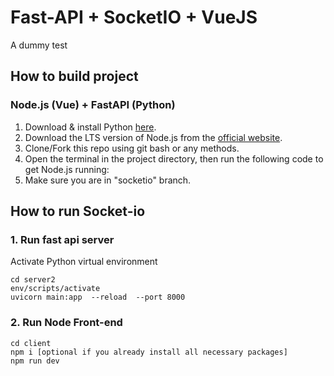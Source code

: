 # Fast-API + SocketIO + VueJS

A dummy test

## How to build project
### Node.js (Vue) + FastAPI (Python)
1. Download & install Python <a href ="https://www.python.org/downloads/" target="blank"> here</a>.
2. Download the LTS version of Node.js from the <a href ="https://nodejs.org/en/download" target="blank">  official website</a>.
3. Clone/Fork this repo using git bash or any methods.
4. Open the terminal in the project directory, then run the following code to get Node.js running:
5. Make sure you are in "socketio" branch.

## How to run Socket-io
### 1. Run fast api server
Activate Python virtual environment
```
cd server2
env/scripts/activate
uvicorn main:app  --reload  --port 8000
```

### 2. Run Node Front-end
```
cd client
npm i [optional if you already install all necessary packages]
npm run dev
```

